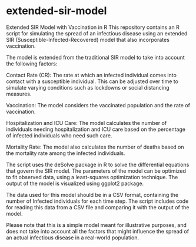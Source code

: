 # extended-sir-model
Extended SIR Model with Vaccination in R
This repository contains an R script for simulating the spread of an infectious disease using an extended SIR (Susceptible-Infected-Recovered) model that also incorporates vaccination.

The model is extended from the traditional SIR model to take into account the following factors:

Contact Rate (CR): The rate at which an infected individual comes into contact with a susceptible individual. This can be adjusted over time to simulate varying conditions such as lockdowns or social distancing measures.

Vaccination: The model considers the vaccinated population and the rate of vaccination.

Hospitalization and ICU Care: The model calculates the number of individuals needing hospitalization and ICU care based on the percentage of infected individuals who need such care.

Mortality Rate: The model also calculates the number of deaths based on the mortality rate among the infected individuals.

The script uses the deSolve package in R to solve the differential equations that govern the SIR model. The parameters of the model can be optimized to fit observed data, using a least-squares optimization technique. The output of the model is visualized using ggplot2 package.

The data used for this model should be in a CSV format, containing the number of Infected individuals for each time step. The script includes code for reading this data from a CSV file and comparing it with the output of the model.

Please note that this is a simple model meant for illustrative purposes, and does not take into account all the factors that might influence the spread of an actual infectious disease in a real-world population.